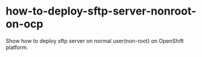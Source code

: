 # how-to-deploy-sftp-server-nonroot-on-ocp
Show how to deploy sftp server on normal user(non-root) on OpenShift platform.

